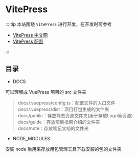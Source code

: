 # VitePress

::: tip
本站围绕 `VitePress` 进行开发，在开发时可参考

- [VitePress 中文网](https://vitejs.cn/vitepress/)
- [VitePress 配置](https://process1024.github.io/vitepress/)

:::

## 目录

- DOCS

可以理解成 VuePress 项目的 src 文件夹

> docs/.vuepress/config.ts：配置文件的入口文件  
> docs/.vuepress/dist：项目打包生成的文件夹  
> docs/public：存放静态资源文件夹(用于存放Logo等资源)  
> docs/guide：存放项目指南介绍的文件夹  
> docs/note：存放笔记文档的文件夹  

- NODE_MODULES

安装 node 后用来存放用包管理工具下载安装的包的文件夹
